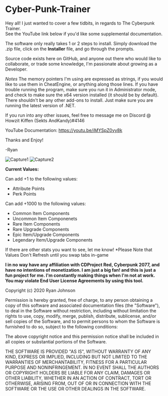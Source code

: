 # Cyber-Punk-Trainer

Hey all!
I just wanted to cover a few tidbits, in regards to The Cyberpunk Trainer.  
See the YouTube link below if you'd like some supplemental documentation.

The software only really takes 1 or 2 steps to install.  Simply download the .zip file, click on the **Installer** file,
and go through the prompts.  

Source code exists here on GitHub, and anyone out there who would like to collaborate, or trade some knowledge, I'm passionate about growing 
as a Developer.

*Notes*
The memory pointers I'm using are expressed as strings, if you would like to use them in CheatEngine, or anything along those lines.
If you have trouble running the program, make sure you run it in Administrator mode, and check to make sure the x64 version installed (it should be by default).
There shouldn't be any other add-ons to install.  Just make sure you are running the latest version of .NET.

If you run into any other issues, feel free to message me on Discord @ Howzit Kiffen (Sekts AndKandy)#4146

YouTube Documentation: https://youtu.be/iMYSpZ0vy8k

Thanks and Enjoy!

-Ryan

![Capture1](./Capture1.PNG)
![Capture2](./Capture2.PNG)

__Current Values:__

Can add +1 to the following values:
* Attribute Points 
* Perk Points

Can add +1000 to the following values:
 * Common Item Components 
 * Uncommon Item Componenets 
 * Rare Item Components 
 * Rare Upgrade Components 
 * Epic Item/Upgrade Components 
 * Legendary Item/Upgrade Components


If there are other stats you want to see, let me know!
*Please Note that Values Don't Refresh until you swap tabs in-game

**I in no way have any affiliation with CDProject Red, Cyberpunk 2077, and have no intentions of monetization.  I am just a big fan! and this is just a fun project for me.
I'm constantly making things when I'm not at work.
You may violate End User License Agreements by using this tool.**

Copyright (c) 2020 Ryan Johnson

Permission is hereby granted, free of charge, to any person obtaining a copy
of this software and associated documentation files (the "Software"), to deal
in the Software without restriction, including without limitation the rights
to use, copy, modify, merge, publish, distribute, sublicense, and/or sell
copies of the Software, and to permit persons to whom the Software is
furnished to do so, subject to the following conditions:

The above copyright notice and this permission notice shall be included in all
copies or substantial portions of the Software.

THE SOFTWARE IS PROVIDED "AS IS", WITHOUT WARRANTY OF ANY KIND, EXPRESS OR
IMPLIED, INCLUDING BUT NOT LIMITED TO THE WARRANTIES OF MERCHANTABILITY,
FITNESS FOR A PARTICULAR PURPOSE AND NONINFRINGEMENT. IN NO EVENT SHALL THE
AUTHORS OR COPYRIGHT HOLDERS BE LIABLE FOR ANY CLAIM, DAMAGES OR OTHER
LIABILITY, WHETHER IN AN ACTION OF CONTRACT, TORT OR OTHERWISE, ARISING FROM,
OUT OF OR IN CONNECTION WITH THE SOFTWARE OR THE USE OR OTHER DEALINGS IN THE
SOFTWARE.
